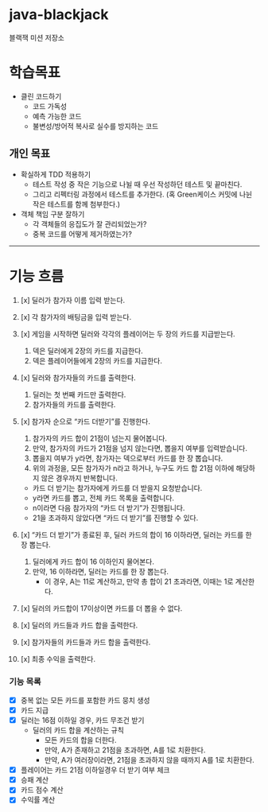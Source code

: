 # java-blackjack

블랙잭 미션 저장소

# 학습목표

- 클린 코드하기
    - 코드 가독성
    - 예측 가능한 코드
    - 불변성/방어적 복사로 실수를 방지하는 코드

## 개인 목표

- 확실하게 TDD 적용하기
    - 테스트 작성 중 작은 기능으로 나뉠 때 우선 작성하던 테스트 및 끝마친다.
    - 그리고 리펙터링 과정에서 테스트를 추가한다.
      (혹 Green케이스 커밋에 나뉜 작은 테스트를 함께 첨부한다.)
- 객체 책임 구분 잘하기
    - 각 객체들의 응집도가 잘 관리되었는가?
    - 중복 코드를 어떻게 제거하였는가?

---

# 기능 흐름

1. [x] 딜러가 참가자 이름 입력 받는다.
2. [x] 각 참가자의 배팅금을 입력 받는다.
3. [x] 게임을 시작하면 딜러와 각각의 플레이어는 두 장의 카드를 지급받는다.
    1. 덱은 딜러에게 2장의 카드를 지급한다.
    2. 덱은 플레이어들에게 2장의 카드를 지급한다.
4. [x] 딜러와 참가자들의 카드를 출력한다.
    1. 딜러는 첫 번째 카드만 출력한다.
    2. 참가자들의 카드를 출력한다.
5. [x] 참가자 순으로 “카드 더받기”를 진행한다.
    1. 참가자의 카드 합이 21점이 넘는지 물어봅니다.
    2. 만약, 참가자의 카드가 21점을 넘지 않는다면, 뽑을지 여부를 입력받습니다.
    3. 뽑을지 여부가 y라면, 참가자는 덱으로부터 카드를 한 장 뽑습니다.
    4. 위의 과정을, 모든 참가자가 n라고 하거나, 누구도 카드 합 21점 이하에 해당하지 않은 경우까지 반복합니다.

    - 카드 더 받기는 참가자에게 카드를 더 받을지 요청받습니다.
    - y라면 카드를 뽑고, 전체 카드 목록을 출력합니다.
    - n이라면 다음 참가자의 “카드 더 받기”가 진행됩니다.
    - 21을 초과하지 않았다면 “카드 더 받기”를 진행할 수 있다.
6. [x] “카드 더 받기”가 종료된 후, 딜러 카드의 합이 16 이하라면, 딜러는 카드를 한 장 뽑는다.
    1. 딜러에게 카드 합이 16 이하인지 물어본다.
    2. 만약, 16 이하라면, 딜러는 카드를 한 장 뽑는다.
        - 이 경우, A는 11로 계산하고, 만약 총 합이 21 초과라면, 이때는 1로 계산한다.
7. [x] 딜러의 카드합이 17이상이면 카드를 더 뽑을 수 없다.
8. [x] 딜러의 카드들과 카드 합을 출력한다.
9. [x] 참가자들의 카드들과 카드 합을 출력한다.
10. [x] 최종 수익을 출력한다.

### 기능 목록

- [x] 중복 없는 모든 카드를 포함한 카드 뭉치 생성
- [x] 카드 지급
- [x] 딜러는 16점 이하일 경우, 카드 무조건 받기
    - 딜러의 카드 합을 계산하는 규칙
        - 모든 카드의 합을 더한다.
        - 만약, A가 존재하고 21점을 초과하면, A를 1로 치환한다.
        - 만약, A가 여러장이라면, 21점을 초과하지 않을 때까지 A를 1로 치환한다.
- [x] 플레이어는 카드 21점 이하일경우 더 받기 여부 체크
- [x] 승패 계산
- [x] 카드 점수 계산
- [x] 수익률 계산
